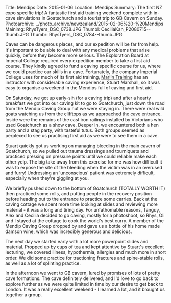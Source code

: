 Title: Mendips
Date: 2015-01-06
Location: Mendips
Summary: The first NZ expo specific trip! A fantastic first aid training weekend complete with in-cave simulations in Goatschurch and a tourist trip to GB Cavern on Sunday.
Photoarchive: ../photo_archive/newzealand/2015-02-06%20-%20Mendips
Mainimg: RhysTyers_DSC_0738.JPG
Thumbl: CeciliaKan_P2080715--thumb.JPG
Thumbr: RhysTyers_DSC_0784--thumb.JPG

Caves can be dangerous places, and our expedition will be far from help. It's important to be able to deal with any medical problems that arise quickly, before they become more serious. The Exploration Board at Imperial College required every expedition member to take a first aid course. They kindly agreed to fund a caving specific course for us, where we could practice our skills in a cave. Fortunately, the company Imperial College uses for much of its first aid training, [Marlin Training](http://www.marlintraining.co.uk/) has an instructor with considerable caving experience, Stuart Marshall, so it was easy to organise a weekend in the Mendips full of caving and first aid.

On Saturday, we got up early-sih (for a caving trip) and after a hearty breakfast we got into our caving kit to go to Goatchurch, just down the road from the Mendip Caving Group hut we were staying in. There were real wild goats watching us from the clifftops as we approached the cave entrance. Inside were the remains of the cast iron railings installed by Victorians who used Goatchurch as a show cave. Deeper in, we encountered both a hen party and a stag party, with tasteful tutus. Both groups seemed as perplexed to see us practising first aid as we were to see them in a cave. 

Stuart quickly got us working on managing bleeding in the main cavern of Goatchurch, so we pulled out trauma dressings and tourniquets and practiced pressing on pressure points until we could reliable make each other yelp. The big take away from this exercise for me was how difficult it was to expose the site of the bleeding when the victim was in an overused and furry! Undressing an 'unconscious' patient was extremely difficult, especially when they're giggling at you.

We briefly pushed down to the bottom of Goatchurch (TOTALLY WORTH IT) then practiced some rolls, and putting people in the recovery position before heading out to the entrance to practice some carries. Back at the caving cottage we spent more time looking at slides and reviewing more material - it was a long and tiring day. For unfathomable reasons, Tanguy, Alex and Cecilia decided to go caving, mostly for a photoshoot, so Rhys, Oli and I stayed at the cottage to cook the world's best curry. A member of the Mendip Caving Group dropped by and gave us a bottle of his home made damson wine, which was incredibly generous and delicious.

The next day we started early with a lot more powerpoint slides and material. Propped up by cups of tea and kept attentive by Stuart's excellent lecturing, we covered illness, hypothermia, allergies and much more in short order. We did some practice for tractioning fractures and spine-stable rolls, as well as a lot of splinting practice.

In the afternoon we went to GB cavern, lured by promises of lots of pretty cave formations. The cave definitely delivered, and I'd love to go back to explore further as we were quite limited in time by our desire to get back to London. It was a really excellent weekend - I learned a lot, and it brought us together a group.

<!---
Title: Title of the trip, i.e Wales III or Yorkshire IV or France

Date: Date in YYYY-MM-DD format

Location: Location of trip i.e Yorkshire, Wales, or France

Summary: The short blurb that will appear on the main page

Photoarchive: Delete for no photo archive, leave blank for autogenerated location, or type a custom path for the archive

Mainimg: filename including extension of image in photoarchive folder to display in the article, leave blank for no image.

Thumbl: filename including extension of image in photoarchive folder to display as the left thumbnail on the main index page

Thumbr: same but the right thumbnail

delete this before posting because it will appear as a html comment

--->
